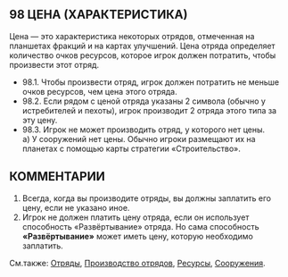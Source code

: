 98 ЦЕНА (ХАРАКТЕРИСТИКА)
---

Цена — это характеристика некоторых отрядов, отмеченная на планшетах фракций и на картах улучшений. Цена отряда определяет количество очков ресурсов, которое игрок должен потратить, чтобы произвести этот отряд.  
* 98.1. Чтобы произвести отряд, игрок должен потратить не меньше очков ресурсов, чем цена этого отряда.
* 98.2. Если рядом с ценой отряда указаны 2 символа (обычно у истребителей и пехоты), игрок производит 2 отряда этого типа за эту цену.
* 98.3.  Игрок не может производить отряд, у которого нет цены.  
  а) У сооружений нет цены. Обычно игроки размещают их на планетах с помощью карты стратегии «Строительство».

КОММЕНТАРИИ
---
1) Всегда, когда вы производите отряды, вы должны заплатить его цену, если не указано иное.
2) Игрок не должен платить цену отряда, если он использует способность «Развёртывание» отряда. Но сама способность **«Развёртывание»** может иметь цену, которую необходимо заплатить.

См.также: [Отряды](units.md), [Производство отрядов](producing_units.md), [Ресурсы](resources.md), [Сооружения](structures.md).
